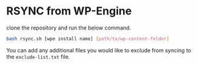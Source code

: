 # RSYNC from WP-Engine  

clone the repository and run the below command.

```sh
bash rsync.sh [wpe install name] [path/to/wp-content-folder]
```

You can add any additional files you would like to exclude from syncing to the `exclude-list.txt` file.
